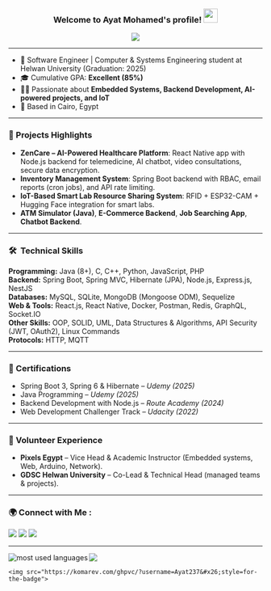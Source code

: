 <h3 align="center">
  Welcome to Ayat Mohamed's profile!
  <img src="https://media.giphy.com/media/hvRJCLFzcasrR4ia7z/giphy.gif" width="28">
</h3>

<!-- Typing SVG -->
<p align="center">
  <a href="https://github.com/DenverCoder1/readme-typing-svg">
    <img src="https://readme-typing-svg.herokuapp.com/?lines=Software%20Engineer;Embedded%20Systems%20%26%20Backend%20Developer;Always%20learning%20%26%20building;Will%20not%20leave%20until%20achieve&font=Fira%20Code&center=true&width=500&height=45&color=FFFF00&vCenter=true&size=22">
  </a>
</p> 

---

- 🏢 Software Engineer | Computer & Systems Engineering student at Helwan University (Graduation: 2025)  
- 🎓 Cumulative GPA: **Excellent (85%)**  
- 👩‍💻 Passionate about **Embedded Systems, Backend Development, AI-powered projects, and IoT**  
- 📍 Based in Cairo, Egypt  

---

### 🚀 Projects Highlights
- **ZenCare – AI-Powered Healthcare Platform**: React Native app with Node.js backend for telemedicine, AI chatbot, video consultations, secure data encryption.  
- **Inventory Management System**: Spring Boot backend with RBAC, email reports (cron jobs), and API rate limiting.  
- **IoT-Based Smart Lab Resource Sharing System**: RFID + ESP32-CAM + Hugging Face integration for smart labs.  
- **ATM Simulator (Java)**, **E-Commerce Backend**, **Job Searching App**, **Chatbot Backend**.  

---

### 🛠 &nbsp;Technical Skills
**Programming:** Java (8+), C, C++, Python, JavaScript, PHP  
**Backend:** Spring Boot, Spring MVC, Hibernate (JPA), Node.js, Express.js, NestJS  
**Databases:** MySQL, SQLite, MongoDB (Mongoose ODM), Sequelize  
**Web & Tools:** React.js, React Native, Docker, Postman, Redis, GraphQL, Socket.IO  
**Other Skills:** OOP, SOLID, UML, Data Structures & Algorithms, API Security (JWT, OAuth2), Linux Commands  
**Protocols:** HTTP, MQTT  

---

### 🏅 Certifications
- Spring Boot 3, Spring 6 & Hibernate – *Udemy (2025)*  
- Java Programming – *Udemy (2025)*  
- Backend Development with Node.js – *Route Academy (2024)*  
- Web Development Challenger Track – *Udacity (2022)*  

---

### 🤝 Volunteer Experience
- **Pixels Egypt** – Vice Head & Academic Instructor (Embedded systems, Web, Arduino, Network).  
- **GDSC Helwan University** – Co-Lead & Technical Head (managed teams & projects).  

---

### 🌍 Connect with Me :
<a href="https://www.linkedin.com/in/ayat-mohamed-35214221b/" target="_blank"><img src="https://img.shields.io/badge/-Ayat%20Mohamed-0077B5?style=for-the-badge&logo=Linkedin&logoColor=white"/></a>
<a href="https://github.com/Ayat237" target="_blank"><img src="https://img.shields.io/badge/-Ayat237-000000?style=for-the-badge&logo=GitHub&logoColor=white"/></a>
<a href="mailto:Ayatmohamed2372002@gmail.com"><img src="https://img.shields.io/badge/-Email-D14836?style=for-the-badge&logo=Gmail&logoColor=white"/></a>

---

<img align="left" src="https://github-readme-stats.vercel.app/api/top-langs?username=Ayat237&show_icons=true&locale=en&layout=compact&theme=radical" alt="most used languages" />

<a href="https://komarev.com/ghpvc/?username=Ayat237&style=for-the-badge">
    <img src="https://komarev.com/ghpvc/?username=Ayat237&style=for-the-badge">
</a>


    <img src="https://komarev.com/ghpvc/?username=Ayat237&#x26;style=for-the-badge">
